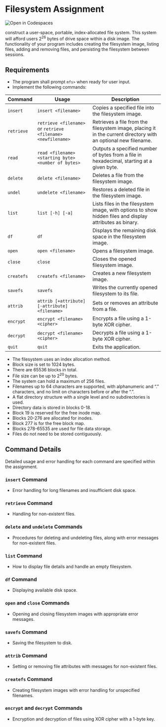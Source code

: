# Filesystem Assignment

![Open in Codespaces](https://classroom.github.com/assets/launch-codespace-7f7980b617ed060a017424585567c406b6ee15c891e84e1186181d67ecf80aa0.svg)

construct a user-space, portable, index-allocated file system. This system will afford users 2<sup>26</sup> bytes of drive space within a disk image. The functionality of your program includes creating the filesystem image, listing files, adding and removing files, and persisting the filesystem between sessions.

## Requirements

- The program shall prompt `mfs>` when ready for user input.
- Implement the following commands:

| Command   | Usage                                            | Description                                                                                                   |
|-----------|--------------------------------------------------|---------------------------------------------------------------------------------------------------------------|
| `insert`  | `insert <filename>`                              | Copies a specified file into the filesystem image.                                                            |
| `retrieve`| `retrieve <filename>` or `retrieve <filename> <newfilename>` | Retrieves a file from the filesystem image, placing it in the current directory with an optional new filename.|
| `read`    | `read <filename> <starting byte> <number of bytes>` | Outputs a specified number of bytes from a file in hexadecimal, starting at a given byte.                     |
| `delete`  | `delete <filename>`                              | Deletes a file from the filesystem image.                                                                     |
| `undel`   | `undelete <filename>`                            | Restores a deleted file in the filesystem image.                                                              |
| `list`    | `list [-h] [-a]`                                 | Lists files in the filesystem image, with options to show hidden files and display attributes as binary.      |
| `df`      | `df`                                             | Displays the remaining disk space in the filesystem image.                                                    |
| `open`    | `open <filename>`                                | Opens a filesystem image.                                                                                     |
| `close`   | `close`                                          | Closes the opened filesystem image.                                                                           |
| `createfs`| `createfs <filename>`                            | Creates a new filesystem image.                                                                               |
| `savefs`  | `savefs`                                         | Writes the currently opened filesystem to its file.                                                           |
| `attrib`  | `attrib [+attribute] [-attribute] <filename>`    | Sets or removes an attribute from a file.                                                                     |
| `encrypt` | `encrypt <filename> <cipher>`                    | Encrypts a file using a 1-byte XOR cipher.                                                                    |
| `decrypt` | `decrypt <filename> <cipher>`                    | Decrypts a file using a 1-byte XOR cipher.                                                                    |
| `quit`    | `quit`                                           | Exits the application.                                                                                        |

- The filesystem uses an index allocation method.
- Block size is set to 1024 bytes.
- There are 65536 blocks in total.
- File size can be up to 2<sup>20</sup> bytes.
- The system can hold a maximum of 256 files.
- Filenames up to 64 characters are supported, with alphanumeric and “.” characters, and no limit on characters before or after the “.”.
- A flat directory structure with a single level and no subdirectories is used.
- Directory data is stored in blocks 0-18.
- Block 19 is reserved for the free inode map.
- Blocks 20-276 are allocated for inodes.
- Block 277 is for the free block map.
- Blocks 278-65535 are used for file data storage.
- Files do not need to be stored contiguously.

## Command Details

Detailed usage and error handling for each command are specified within the assignment.

### `insert` Command

- Error handling for long filenames and insufficient disk space.

### `retrieve` Command

- Handling for non-existent files.

### `delete` and `undelete` Commands

- Procedures for deleting and undeleting files, along with error messages for non-existent files.

### `list` Command

- How to display file details and handle an empty filesystem.

### `df` Command

- Displaying available disk space.

### `open` and `close` Commands

- Opening and closing filesystem images with appropriate error messages.

### `savefs` Command

- Saving the filesystem to disk.

### `attrib` Command

- Setting or removing file attributes with messages for non-existent files.

### `createfs` Command

- Creating filesystem images with error handling for unspecified filenames.

### `encrypt` and `decrypt` Commands

- Encryption and decryption of files using XOR cipher with a 1-byte key.
